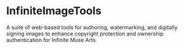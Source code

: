 # InfiniteImageTools

A suite of web-based tools for authoring, watermarking, and digitally signing images to enhance copyright protection and ownership authentication for Infinite Muse Arts.